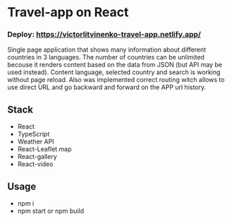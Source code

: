 # Travel-app on React
### Deploy: https://victorlitvinenko-travel-app.netlify.app/
Single page application that shows many information about different countries in 3 languages. The number of countries can be unlimited becouse it renders content based on the data from JSON (but API may be used instead). Content language, selected country and search is working without page reload. Also was implemented correct routing witch allows to use direct URL and go backward and forward on the APP url history.

## Stack
- React
- TypeScript
- Weather API
- React-Leaflet map
- React-gallery
- React-video

## Usage
- npm i
- npm start or npm build
